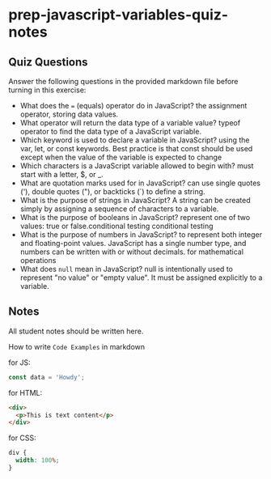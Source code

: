 # prep-javascript-variables-quiz-notes

## Quiz Questions

Answer the following questions in the provided markdown file before turning in this exercise:

- What does the `=` (equals) operator do in JavaScript?
  the assignment operator, storing data values.
- What operator will return the data type of a variable value?
  typeof operator to find the data type of a JavaScript variable.
- Which keyword is used to declare a variable in JavaScript?
  using the var, let, or const keywords. Best practice is that const should be used except when the value of the variable is expected to change
- Which characters is a JavaScript variable allowed to begin with?
  must start with a letter, $, or \_.
- What are quotation marks used for in JavaScript?
  can use single quotes ('), double quotes ("), or backticks (`) to define a string.
- What is the purpose of strings in JavaScript?
  A string can be created simply by assigning a sequence of characters to a variable.
- What is the purpose of booleans in JavaScript?
  represent one of two values: true or false.conditional testing
  conditional testing
- What is the purpose of numbers in JavaScript?
  to represent both integer and floating-point values. JavaScript has a single number type, and numbers can be written with or without decimals. for mathematical operations
- What does `null` mean in JavaScript?
  null is intentionally used to represent "no value" or "empty value". It must be assigned explicitly to a variable.

## Notes

All student notes should be written here.

How to write `Code Examples` in markdown

for JS:

```javascript
const data = 'Howdy';
```

for HTML:

```html
<div>
  <p>This is text content</p>
</div>
```

for CSS:

```css
div {
  width: 100%;
}
```
